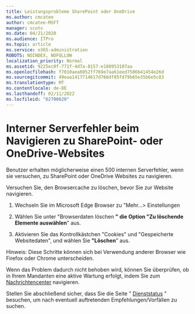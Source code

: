 ```yaml
---
title: Leistungsprobleme SharePoint oder OneDrive
ms.author: cmcatee
author: cmcatee-MSFT
manager: scotv
ms.date: 04/21/2020
ms.audience: ITPro
ms.topic: article
ms.service: o365-administration
ROBOTS: NOINDEX, NOFOLLOW
localization_priority: Normal
ms.assetid: 9225ec0f-771f-4d7a-8157-e188953107aa
ms.openlocfilehash: f7010aea6052ff769e7aa61eed7506b41454e26d
ms.sourcegitcommit: 49eaa1417714617d768df85fd79b65e35b6e5c83
ms.translationtype: MT
ms.contentlocale: de-DE
ms.lasthandoff: 02/11/2022
ms.locfileid: "62700620"
---
```

# <a name="internal-server-error-when-navigating-to-sharepoint-or-onedrive-sites"></a>Interner Serverfehler beim Navigieren zu SharePoint- oder OneDrive-Websites

Benutzer erhalten möglicherweise einen 500 internen Serverfehler, wenn sie versuchen, zu SharePoint oder OneDrive Websites zu navigieren. 

Versuchen Sie, den Browsercache zu löschen, bevor Sie zur Website navigieren.


1. Wechseln Sie im Microsoft Edge Browser zu "Mehr...> Einstellungen

2. Wählen Sie unter "Browserdaten löschen **" die Option "Zu löschende Elemente auswählen**" aus.

3. Aktivieren Sie das Kontrollkästchen "Cookies" und "Gespeicherte Websitedaten", und wählen Sie **"Löschen**" aus.

Hinweis: Diese Schritte können sich bei Verwendung anderer Browser wie Firefox oder Chrome unterscheiden.

Wenn das Problem dadurch nicht behoben wird, können Sie überprüfen, ob in Ihrem Mandanten eine aktive Wartung erfolgt, indem Sie zum [Nachrichtencenter](https://portal.office.com/adminportal/home#/MessageCenter) navigieren.

Stellen Sie abschließend sicher, dass Sie die Seite " [Dienststatus](https://portal.office.com/adminportal/home#/servicehealth) " besuchen, um nach eventuell auftretenden Empfehlungen/Vorfällen zu suchen.

